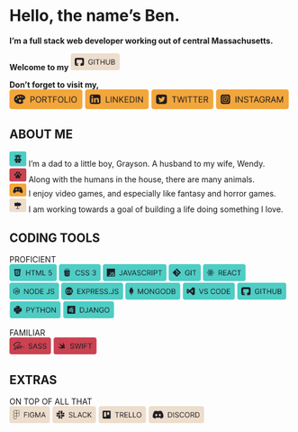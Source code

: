 # Hello, the name’s Ben.

**I’m a full stack web developer working out of central Massachusetts.**

**Welcome to my** <img src="https://github.com/BWhittaker1415/BenWPortfolio/blob/main/images/GitHub_A.svg" vertical-align="middle;" height="30px">

**Don’t forget to visit my,** 
</br>
<img src="https://github.com/BWhittaker1415/BenWPortfolio/blob/main/images/ReadMe/Portfolio.svg"  height="35px" padding-right="16px;">
<img src="https://github.com/BWhittaker1415/BenWPortfolio/blob/main/images/ReadMe/LinkedIn.svg"  height="35px" padding-right="16px;">
<img src="https://github.com/BWhittaker1415/BenWPortfolio/blob/main/images/ReadMe/Twitter.svg"  height="35px" padding-right="16px;">
<img src="https://github.com/BWhittaker1415/BenWPortfolio/blob/main/images/ReadMe/Instagram.svg"  height="35px" padding-right="16px;">


## ABOUT ME
<img src="https://github.com/BWhittaker1415/BenWPortfolio/blob/main/images/Family.svg" width="30px"> I’m a dad to a little boy, Grayson. A husband to my wife, Wendy. </br>
<img src="https://github.com/BWhittaker1415/BenWPortfolio/blob/main/images/Pets.svg" width="30px"> Along with the humans in the house, there are many animals. </br>
<img src="https://github.com/BWhittaker1415/BenWPortfolio/blob/main/images/Games.svg" width="30px"> I enjoy video games, and especially like fantasy and horror games. </br>
<img src="https://github.com/BWhittaker1415/BenWPortfolio/blob/main/images/Goal.svg" width="30px"> I am working towards a goal of building a life doing something I love. </br>


## CODING TOOLS 
PROFICIENT 
</br>
<img src="https://github.com/BWhittaker1415/BenWPortfolio/blob/main/images/HTML5.svg"  height="30px" padding-right="16px;">
<img src="https://github.com/BWhittaker1415/BenWPortfolio/blob/main/images/CSS3.svg"  height="30px" padding-right="16px;">
<img src="https://github.com/BWhittaker1415/BenWPortfolio/blob/main/images/JS.svg"  height="30px" padding-right="16px;">
<img src="https://github.com/BWhittaker1415/BenWPortfolio/blob/main/images/Git.svg"  height="30px" padding-right="16px;">
<img src="https://github.com/BWhittaker1415/BenWPortfolio/blob/main/images/React.svg"  height="30px" padding-right="16px;">
<img src="https://github.com/BWhittaker1415/BenWPortfolio/blob/main/images/NodeJS.svg"  height="30px" padding-right="16px;">
<img src="https://github.com/BWhittaker1415/BenWPortfolio/blob/main/images/Express.svg"  height="30px" padding-right="16px;">
<img src="https://github.com/BWhittaker1415/BenWPortfolio/blob/main/images/Mongo.svg"  height="30px" padding-right="16px;">
<img src="https://github.com/BWhittaker1415/BenWPortfolio/blob/main/images/VSCode.svg"  height="30px" padding-right="16px;">
<img src="https://github.com/BWhittaker1415/BenWPortfolio/blob/main/images/GitHub.svg"  height="30px" padding-right="16px;">
<img src="https://github.com/BWhittaker1415/BenWPortfolio/blob/main/images/Python.svg"  height="30px" padding-right="16px;">
<img src="https://github.com/BWhittaker1415/BenWPortfolio/blob/main/images/DJango.svg"  height="30px" padding-right="16px;">

FAMILIAR
</br>
<img src="https://github.com/BWhittaker1415/BenWPortfolio/blob/main/images/SASS.svg"  height="30px" padding-right="16px;">
<img src="https://github.com/BWhittaker1415/BenWPortfolio/blob/main/images/Swift.svg"  height="30px" padding-right="16px;">


## EXTRAS
ON TOP OF ALL THAT
</br>
<img src="https://github.com/BWhittaker1415/BenWPortfolio/blob/main/images/FIGMA.svg"  height="30px" padding-right="16px;">
<img src="https://github.com/BWhittaker1415/BenWPortfolio/blob/main/images/SLACK.svg"  height="30px" padding-right="16px;">
<img src="https://github.com/BWhittaker1415/BenWPortfolio/blob/main/images/Trello.svg"  height="30px" padding-right="16px;">
<img src="https://github.com/BWhittaker1415/BenWPortfolio/blob/main/images/Discord.svg"  height="30px" padding-right="16px;">

